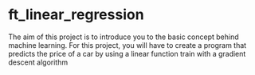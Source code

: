 # ft_linear_regression

The aim of this project is to introduce you to the basic concept behind machine learning.
For this project, you will have to create a program that predicts the price of a car
by using a linear function train with a gradient descent algorithm
